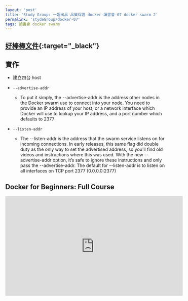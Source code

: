 ```yaml
---
layout: 'post'
title: 'Study Group: 一姐出品 品質保證 docker-讀書會-07 docker swarm 2'
permalink: 'stydeGroup/docker-07'
tags: 讀書會 docker swarm
---
```



## [好棒棒文件](https://boxboat.com/2016/08/17/whats-docker-swarm-advertise-addr/){:target="_black"}

## 實作

- 建立四台 host


- `--advertise-addr`
    - To put it simply, the --advertise-addr is the address other nodes in the Docker swarm use to connect into your node. You need to provide an IP address of your host, or a network interface which Docker will use to lookup your IP address, and a port number which defaults to 2377

- `--listen-addr`
    - The --listen-addr is the address that the swarm service listens on for incoming connections. In early releases, this same flag did double duty as the only way to set the advertised address, so you’ll find old videos and instructions where this was used. With the new --advertise-addr option, it’s safe to ignore these instructions and only pass the --advertise-addr. The default for --listen-addr is to listen on all interfaces on TCP port 2377 (0.0.0.0:2377)




## Docker for Beginners: Full Course

<iframe width="560" height="315" src="https://www.youtube.com/embed/zJ6WbK9zFpI" frameborder="0" allow="accelerometer; autoplay; encrypted-media; gyroscope; picture-in-picture" allowfullscreen></iframe>